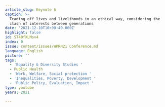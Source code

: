 ```yaml
---
article_slug: Keynote 6
caption: >-
  Trading off lives and livelihoods in an ethical way, considering the apparent
  clash of interests between generations
date: '2021-12-10T10:00:40.000Z'
highlight: false
id: ST40fXLMsv4
index: 0
issue: content/issues/WPRN21 Conference.md
language: English
picture: ''
tags:
  - 'Equality & Diversity Studies '
  - Public Health
  - 'Work, Welfare, Social protection '
  - 'Inequalities, Poverty, Development '
  - 'Public Policy, Evaluation, Impact '
type: youtube
years: 2021

---
```

